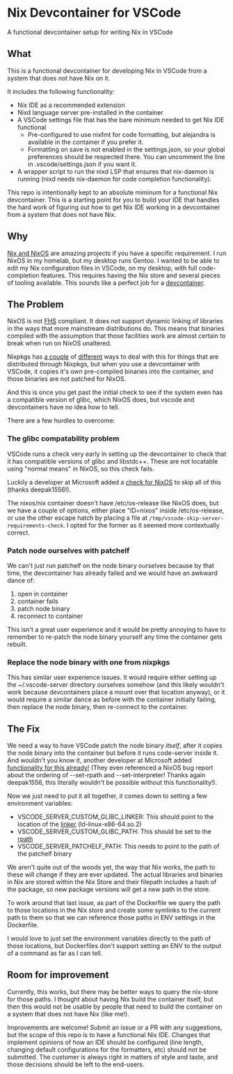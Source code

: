 # Nix Devcontainer for VSCode
A functional devcontainer setup for writing Nix in VSCode

## What
This is a functional devcontainer for developing Nix in VSCode from a system that does not have Nix on it.

It includes the following functionality:
- Nix IDE as a recommended extension
- Nixd language server pre-installed in the container
- A VSCode settings file that has the bare minimum needed to get Nix IDE functional
  - Pre-configured to use nixfmt for code formatting, but alejandra is available in the container if you prefer it.
  - Formatting on save is not enabled in the settings.json, so your global preferences should be respected there.  You can uncomment the line in .vscode/settings.json if you want it.
- A wrapper script to run the nixd LSP that ensures that nix-daemon is running (nixd needs nix-daemon for code completion functionality).

This repo is intentionally kept to an absolute miminum for a functional Nix devcontainer. This is a starting point for you to build your IDE that handles the hard work of figuring out how to get Nix IDE working in a devcontainer from a system that does not have Nix.

## Why
[Nix and NixOS](https://nixos.org/) are amazing projects if you have a specific requirement.  I run NixOS in my homelab, but my desktop runs Gentoo.  I wanted to be able to edit my Nix configuration files in VSCode, on my desktop, with full code-completion features.  This requires having the Nix store and several pieces of tooling available.  This sounds like a perfect job for a [devcontainer](https://containers.dev/).

## The Problem
NixOS is not [FHS](https://en.wikipedia.org/wiki/Filesystem_Hierarchy_Standard) compliant.  It does not support dynamic linking of libraries in the ways that more mainstream distributions do. This means that binaries compiled with the assumption that those facilities work are almost certain to break when run on NixOS unaltered. 

Nixpkgs has [a couple](https://nixos.org/manual/nixpkgs/stable/#sec-fhs-environments) of [different](https://nixos.org/manual/nixpkgs/stable/#setup-hook-autopatchelfhook) ways to deal with this for things that are distributed through Nixpkgs, but when you use a devcontainer with VSCode, it copies it's own pre-compiled binaries into the container, and those binaries are not patched for NixOS.

And this is once you get past the initial check to see if the system even has a compatible version of glibc, which NixOS does, but vscode and devcontainers have no idea how to tell.

There are a few hurdles to overcome:

### The glibc compatability problem
VSCode runs a check very early in setting up the devcontainer to check that it has compatible versions of glibc and libstdc++.  These are not locatable using "normal means" in NixOS, so this check fails.

Luckily a developer at Microsoft added a [check for NixOS](https://github.com/microsoft/vscode/blob/97e317f161d8aa14057ad348bbc603a6823e4bf1/resources/server/bin/helpers/check-requirements-linux.sh#L34-L37) to skip all of this (thanks deepak1556!).

The nixos/nix container doesn't have /etc/os-release like NixOS does, but we have a couple of options, either place "ID=nixos" inside /etc/os-release, or use the other escape hatch by placing a file at `/tmp/vscode-skip-server-requirements-check`.  I opted for the former as it seemed more contextually correct.

### Patch node ourselves with patchelf
We can't just run patchelf on the node binary ourselves because by that time, the devcontainer has already failed and we would have an awkward dance of:

1) open in container
1) container fails
1) patch node binary
1) reconnect to container

This isn't a great user experience and it would be pretty annoying to have to remember to re-patch the node binary yourself any time the container gets rebuilt.

### Replace the node binary with one from nixpkgs
This has similar user experience issues.  It would require either setting up the ~/.vscode-server directory ourselves somehow (and this likely wouldn't work because devcontainers place a mount over that location anyway), or it would require a similar dance as before with the container initially failing, then replace the node binary, then re-connect to the container.

## The Fix
We need a way to have VSCode patch the node binary *itself*, after it copies the node binary into the container but before it runs code-server inside it.  And wouldn't you know it, another developer at Microsoft added [functionality for this already!](https://github.com/microsoft/vscode/blob/97e317f161d8aa14057ad348bbc603a6823e4bf1/resources/server/bin/code-server-linux.sh#L12-L20) (They even referenced a NixOS bug report about the ordering of --set-rpath and --set-interpreter! Thanks again deepak1556, this literally wouldn't be possible without this functionality!).

Now we just need to put it all together, it comes down to setting a few environment variables:

- VSCODE_SERVER_CUSTOM_GLIBC_LINKER: This should point to the location of the [linker](https://en.wikipedia.org/wiki/Linker_(computing)) (ld-linux-x86-64.so.2)
- VSCODE_SERVER_CUSTOM_GLIBC_PATH: This should be set to the [rpath](https://en.wikipedia.org/wiki/Rpath)
- VSCODE_SERVER_PATCHELF_PATH: This needs to point to the path of the patchelf binary

We aren't quite out of the woods yet, the way that Nix works, the path to these will change if they are ever updated. The actual libraries and binaries in Nix are stored within the Nix Store and their filepath includes a hash of the package, so new package versions will get a new path in the store.

To work around that last issue, as part of the Dockerfile we query the path to those locations in the Nix store and create some symlinks to the current path to them so that we can reference those paths in ENV settings in the Dockerfile.

I would love to just set the environment variables directly to the path of those locations, but Dockerfiles don't support setting an ENV to the output of a command as far as I can tell.

## Room for improvement
Currently, this works, but there may be better ways to query the nix-store for those paths.  I thought about having Nix build the container itself, but then this would not be usable by people that need to build the container on a system that does not have Nix (like me!).

Improvements are welcome! Submit an issue or a PR with any suggestions, but the scope of this repo is to have a functional Nix IDE. Changes that implement opinions of how an IDE should be configured (line length, changing default configurations for the formatters, etc) should not be submitted. The customer is always right in matters of style and taste, and those decisions should be left to the end-users.